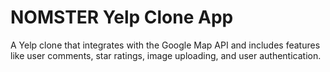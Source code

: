 # NOMSTER Yelp Clone App

A Yelp clone that integrates with the Google Map API and includes features like user comments, star ratings, image uploading, and user authentication.
